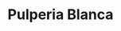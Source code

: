 ---
title: "Pulperia Blanca"
url: /colonia-nuevo-higuerito-central/pulperia-blanca/
shop: Dorfladen
---